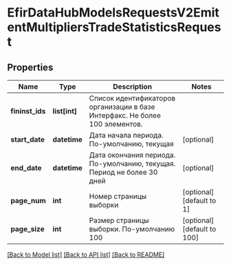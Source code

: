 # EfirDataHubModelsRequestsV2EmitentMultipliersTradeStatisticsRequest

## Properties
Name | Type | Description | Notes
------------ | ------------- | ------------- | -------------
**fininst_ids** | **list[int]** | Список идентификаторов организации в базе Интерфакс. Не более 100 элементов. | 
**start_date** | **datetime** | Дата начала периода. По-умолчанию, текущая | [optional] 
**end_date** | **datetime** | Дата окончания периода. По-умолчанию, текущая.  Период не более 30 дней | [optional] 
**page_num** | **int** | Номер страницы выборки | [optional] [default to 1]
**page_size** | **int** | Размер страницы выборки. По-умолчанию 100 | [optional] [default to 100]

[[Back to Model list]](../README.md#documentation-for-models) [[Back to API list]](../README.md#documentation-for-api-endpoints) [[Back to README]](../README.md)

